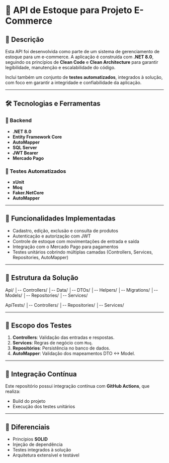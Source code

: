 # 🛒 API de Estoque para Projeto E-Commerce


## 📄 Descrição

Esta API foi desenvolvida como parte de um sistema de gerenciamento de estoque para um e-commerce. 
A aplicação é construída com **.NET 8.0**, seguindo os princípios de **Clean Code** e **Clean Architecture** para garantir legibilidade, manutenção e escalabilidade do código.

Inclui também um conjunto de **testes automatizados**, integrados à solução, com foco em garantir a integridade e confiabilidade da aplicação.

---

## 🛠️ Tecnologias e Ferramentas

### 🧩 Backend
- **.NET 8.0**
- **Entity Framework Core**
- **AutoMapper**
- **SQL Server**
- **JWT Bearer**
- **Mercado Pago**

### 🧪 Testes Automatizados
- **xUnit**
- **Moq**
- **Faker.NetCore**
- **AutoMapper**

---

## 🚀 Funcionalidades Implementadas

- Cadastro, edição, exclusão e consulta de produtos
- Autenticação e autorização com JWT
- Controle de estoque com movimentações de entrada e saída
- Integração com o Mercado Pago para pagamentos
- Testes unitários cobrindo múltiplas camadas (Controllers, Services, Repositories, AutoMapper)

---

## 📂 Estrutura da Solução
Api/
│-- Controllers/
│-- Data/
│-- DTOs/
│-- Helpers/
│-- Migrations/
│-- Models/
│-- Repositories/
│-- Services/

ApiTests/
│-- Controllers/
│-- Repositories/
│-- Services/

---

## 🧪 Escopo dos Testes

1. **Controllers**: Validação das entradas e respostas.
2. **Services**: Regras de negócio com `Moq`.
3. **Repositórios**: Persistência no banco de dados.
4. **AutoMapper**: Validação dos mapeamentos DTO <-> Model.

---

## 🔁 Integração Contínua

Este repositório possui integração contínua com **GitHub Actions**, que realiza:

- Build do projeto
- Execução dos testes unitários

---

## 🌟 Diferenciais

- Princípios **SOLID**
- Injeção de dependência
- Testes integrados à solução
- Arquitetura extensível e testável
